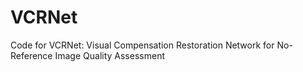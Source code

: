 # VCRNet
 Code for VCRNet: Visual Compensation Restoration Network for No-Reference Image Quality Assessment
